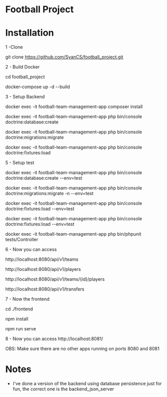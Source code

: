 # Football Project

# Installation

1 -Clone

 git clone https://github.com/SyanCS/football_project.git

2 - Build Docker

 cd football_project 
 
docker-compose up -d --build

3 - Setup Backend

docker exec -it football-team-management-app composer install

docker exec -it football-team-management-app php bin/console doctrine:database:create

docker exec -it football-team-management-app php bin/console doctrine:migrations:migrate

docker exec -it football-team-management-app php bin/console doctrine:fixtures:load


5 - Setup test

docker exec -it football-team-management-app php bin/console doctrine:database:create --env=test

docker exec -it football-team-management-app php bin/console doctrine:migrations:migrate -n --env=test

docker exec -it football-team-management-app php bin/console doctrine:fixtures:load --env=test

docker exec -it football-team-management-app php bin/console doctrine:fixtures:load --env=test

docker exec -it football-team-management-app php bin/phpunit tests/Controller


6 - Now you can access 

http://localhost:8080/api/v1/teams

http://localhost:8080/api/v1/players

http://localhost:8080/api/v1/teams/{id}/players

http://localhost:8080/api/v1/transfers


7 - Now the frontend

cd ./frontend

npm install

npm run serve


8 - Now you can access  http://localhost:8081/


OBS: Make sure there are no other apps running on ports 8080 and 8081



# Notes

- I've done a version of the backend using database persistence just for fun, the correct one is the backend_json_server

